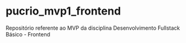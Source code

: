 # pucrio_mvp1_frontend
Repositório referente ao MVP da disciplina Desenvolvimento Fullstack Básico - Frontend
